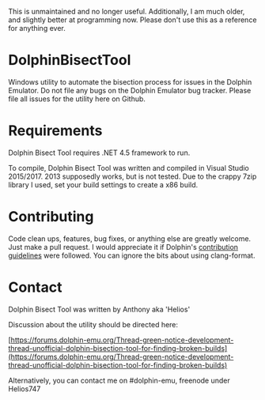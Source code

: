 This is unmaintained and no longer useful. Additionally, I am much older, and slightly better at programming now. Please don't use this as a reference for anything ever.

# DolphinBisectTool
Windows utility to automate the bisection process for issues in the Dolphin Emulator. Do not file any bugs on the Dolphin Emulator bug tracker. Please file all issues for the utility here on Github.

# Requirements
Dolphin Bisect Tool requires .NET 4.5 framework to run.

To compile, Dolphin Bisect Tool was written and compiled in Visual Studio 2015/2017. 2013 supposedly works, but is not tested. Due to the crappy 7zip library I used, set your build settings to create a x86 build.

# Contributing
Code clean ups, features, bug fixes, or anything else are greatly welcome. Just make a pull request. I would appreciate it if Dolphin's [contribution guidelines](https://github.com/dolphin-emu/dolphin/blob/master/Contributing.md) were followed. You can ignore the bits about using clang-format.

# Contact
Dolphin Bisect Tool was written by Anthony aka 'Helios'

Discussion about the utility should be directed here:

[https://forums.dolphin-emu.org/Thread-green-notice-development-thread-unofficial-dolphin-bisection-tool-for-finding-broken-builds](https://forums.dolphin-emu.org/Thread-green-notice-development-thread-unofficial-dolphin-bisection-tool-for-finding-broken-builds)

Alternatively, you can contact me on #dolphin-emu, freenode under Helios747

